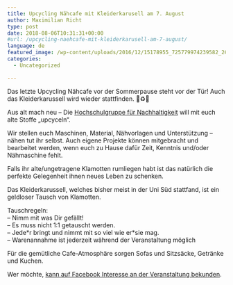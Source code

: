 ```yaml
---
title: Upcycling Nähcafe mit Kleiderkarusell am 7. August
author: Maximilian Richt
type: post
date: 2018-08-06T10:31:31+00:00
#url: /upcycling-naehcafe-mit-kleiderkarusell-am-7-august/
language: de
featured_image: /wp-content/uploads/2016/12/15178955_725779974239582_2608513715848610681_n.jpg
categories:
  - Uncategorized

---
```

Das letzte Upcycling Nähcafe vor der Sommerpause steht vor der Tür! Auch das Kleiderkarussell wird wieder stattfinden. &#x1f455;&#x267b;&#xfe0f;&#x1f456;

Aus alt mach neu &#8211; Die [Hochschulgruppe für Nachhaltigkeit][1] will mit euch alte Stoffe „upcyceln“.

Wir stellen euch Maschinen, Material, Nähvorlagen und Unterstützung &#8211; nähen tut ihr selbst. Auch eigene Projekte können mitgebracht und bearbeitet werden, wenn euch zu Hause dafür Zeit, Kenntnis und/oder Nähmaschine fehlt.

Falls ihr alte/ungetragene Klamotten rumliegen habt ist das natürlich die perfekte Gelegenheit ihnen neues Leben zu schenken.

Das Kleiderkarussell, welches bisher meist in der Uni Süd stattfand, ist ein geldloser Tausch von Klamotten.
  
Tauschregeln:  
&#8211; Nimm mit was Dir gefällt!  
&#8211; Es muss nicht 1:1 getauscht werden.  
&#8211; Jede\*r bringt und nimmt mit so viel wie er\*sie mag.  
&#8211; Warenannahme ist jederzeit während der Veranstaltung möglich

Für die gemütliche Cafe-Atmosphäre sorgen Sofas und Sitzsäcke, Getränke und Kuchen.

Wer möchte, [kann auf Facebook Interesse an der Veranstaltung bekunden][2].

 [1]: https://www.uni-ulm.de/misc/hg-nachhaltigkeit/home/
 [2]: https://www.facebook.com/events/254450452018416/
